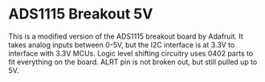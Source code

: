 # ADS1115 Breakout 5V
This is a modified version of the ADS1115 breakout board by Adafruit. It takes analog inputs between 0-5V, but the I2C interface is at 3.3V to interface with 3.3V MCUs. Logic level shifting circuitry uses 0402 parts to fit everything on the board. ALRT pin is not broken out, but still pulled up to 5V.

